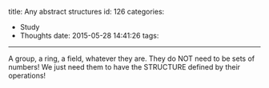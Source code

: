 title: Any abstract structures
id: 126
categories:
  - Study
  - Thoughts
date: 2015-05-28 14:41:26
tags:
---

A group, a ring, a field, whatever they are. They do NOT need to be sets of numbers! We just need them to have the STRUCTURE defined by their operations!